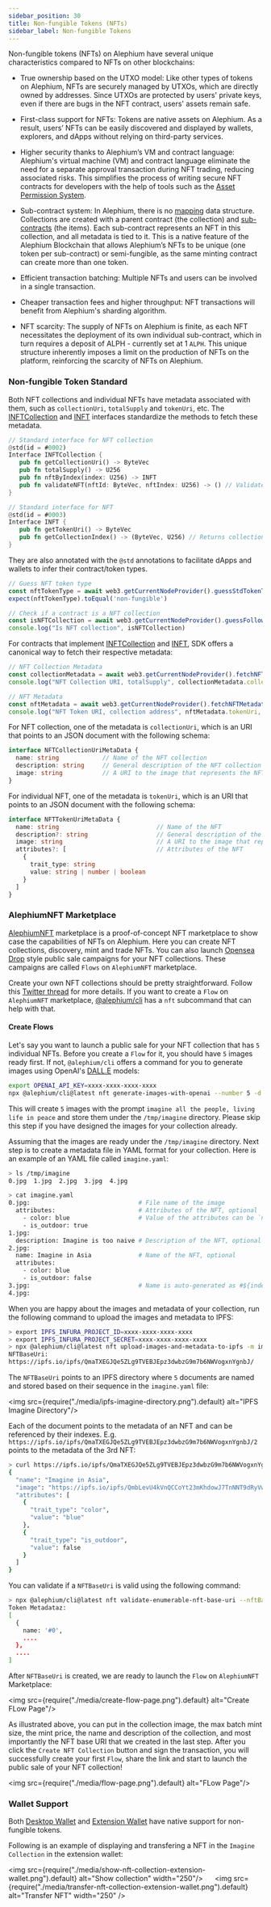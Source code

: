 ```yaml
---
sidebar_position: 30
title: Non-fungible Tokens (NFTs)
sidebar_label: Non-fungible Tokens
---
```


Non-fungible tokens (NFTs) on Alephium have several unique characteristics
compared to NFTs on other blockchains:

- True ownership based on the UTXO model: Like other types of tokens on Alephium, NFTs are securely managed by UTXOs, which are directly owned by addresses. Since UTXOs are protected by users' private keys, even if there are bugs in the NFT contract, users' assets remain safe.

- First-class support for NFTs: Tokens are native assets on Alephium. As a result, users’ NFTs can be easily discovered and displayed by wallets, explorers, and dApps without relying on third-party services.

- Higher security thanks to Alephium’s VM and contract language: Alephium's virtual machine (VM) and contract language eliminate the need for a separate approval transaction during NFT trading, reducing associated risks. This simplifies the process of writing secure NFT contracts for developers with the help of tools such as the [Asset
  Permission System](/ralph/asset-permission-system).

- Sub-contract system: In Alephium, there is no [mapping](https://docs.soliditylang.org/en/v0.8.7/types.html#mapping-types) data structure. Collections are created with a parent contract (the collection) and [sub-contracts](http://localhost:3000/ralph/built-in-functions#subcontract-functions) (the items). Each sub-contract represents an NFT in this collection, and all metadata is tied to it. This is a native feature of the Alephium Blockchain that allows Alephium’s NFTs to be unique (one token per sub-contract) or semi-fungible, as the same minting contract can create more than one token.

- Efficient transaction batching: Multiple NFTs and users can be involved in a single transaction.

- Cheaper transaction fees and higher throughput: NFT transactions will benefit from Alephium's sharding algorithm.

- NFT scarcity: The supply of NFTs on Alephium is finite, as each NFT necessitates the deployment of its own individual sub-contract, which in turn requires a deposit of ALPH - currently set at 1 `ALPH`. This unique structure inherently imposes a limit on the production of NFTs on the platform, reinforcing the scarcity of NFTs on Alephium.
  
### Non-fungible Token Standard

Both NFT collections and individual NFTs have metadata associated with
them, such as `collectionUri`, `totalSupply` and `tokenUri`, etc. The
[INFTCollection](https://github.com/alephium/alephium-web3/blob/master/packages/web3/std/nft_collection_interface.ral)
and
[INFT](https://github.com/alephium/alephium-web3/blob/master/packages/web3/std/nft_interface.ral)
interfaces standardize the methods to fetch these metadata.

```rust
// Standard interface for NFT collection
@std(id = #0002)
Interface INFTCollection {
   pub fn getCollectionUri() -> ByteVec
   pub fn totalSupply() -> U256
   pub fn nftByIndex(index: U256) -> INFT
   pub fn validateNFT(nftId: ByteVec, nftIndex: U256) -> () // Validates that the NFT is part of the collection, otherwise throws exception.
}

// Standard interface for NFT
@std(id = #0003)
Interface INFT {
   pub fn getTokenUri() -> ByteVec
   pub fn getCollectionIndex() -> (ByteVec, U256) // Returns collection id and index of the NFT in the collection.
}
```

They are also annotated with the `@std` annotations to facilitate
dApps and wallets to infer their contract/token types.

```typescript
// Guess NFT token type
const nftTokenType = await web3.getCurrentNodeProvider().guessStdTokenType(nft.contractId)
expect(nftTokenType).toEqual('non-fungible')

// Check if a contract is a NFT collection
const isNFTCollection = await web3.getCurrentNodeProvider().guessFollowsNFTCollectionStd(nftCollection.contractId)
console.log("Is NFT collection", isNFTCollection)
```

For contracts that implement
[INFTCollection](https://github.com/alephium/alephium-web3/blob/master/packages/web3/std/nft_collection_interface.ral)
and
[INFT](https://github.com/alephium/alephium-web3/blob/master/packages/web3/std/nft_interface.ral),
SDK offers a canonical way to fetch their respective metadata:

```typescript
// NFT Collection Metadata
const collectionMetadata = await web3.getCurrentNodeProvider().fetchNFTCollectionMetaData(nftCollection.contractId)
console.log("NFT Collection URI, totalSupply", collectionMetadata.collectionUri, collectionMetadata.totalSupply)

// NFT Metadata
const nftMetadata = await web3.getCurrentNodeProvider().fetchNFTMetadata(nft.contractId)
console.log("NFT Token URI, collection address", nftMetadata.tokenUri, nftMetadata.collectionAddress)
```

For NFT collection, one of the metadata is `collectionUri`, which is
an URI that points to an JSON document with the following schema:

```typescript
interface NFTCollectionUriMetaData {
  name: string            // Name of the NFT collection
  description: string     // General description of the NFT collection
  image: string           // A URI to the image that represents the NFT collection
}
```

For individual NFT, one of the metadata is `tokenUri`, which is an URI
that points to an JSON document with the following schema:

```typescript
interface NFTTokenUriMetaData {
  name: string                           // Name of the NFT
  description?: string                   // General description of the NFT
  image: string                          // A URI to the image that represents the NFT
  attributes?: [                         // Attributes of the NFT
    {
      trait_type: string
      value: string | number | boolean
    }
  ]
}
```

### AlephiumNFT Marketplace

[AlephiumNFT](https://github.com/alephium/alephium-nft) marketplace is
a proof-of-concept NFT marketplace to show case the capabilities of
NFTs on Alephium. Here you can create NFT collections, discovery, mint
and trade NFTs. You can also launch [Opensea
Drop](https://docs.opensea.io/docs/drops-on-opensea) style public sale
campaigns for your NFT collections. These campaigns are called `Flows`
on `AlephiumNFT` marketplace.

Create your own NFT collections should be pretty
straightforward. Follow this [Twitter
thread](https://twitter.com/alephium/status/1674397159947649030) for
more details. If you want to create a `Flow` on `AlephiumNFT`
marketplace,
[@alephium/cli](https://www.npmjs.com/package/@alephium/cli) has a
`nft` subcommand that can help with that.

#### Create Flows

Let's say you want to launch a public sale for your NFT collection
that has `5` individual NFTs. Before you create a `Flow` for it, you
should have `5` images ready first. If not, `@alephium/cli` offers a
command for you to generate images using OpenAI's
[DALL.E](https://openai.com/research/dall-e) models:

```bash
export OPENAI_API_KEY=xxxx-xxxx-xxxx-xxxx
npx @alephium/cli@latest nft generate-images-with-openai --number 5 -d /tmp/imagine "imagine all the people, living life in peace"
```

This will create `5` images with the prompt `imagine all the
people, living life in peace` and store them under the `/tmp/imagine`
directory. Please skip this step if you have designed the images for
your collection already.

Assuming that the images are ready under the `/tmp/imagine`
directory. Next step is to create a metadata file in YAML format for
your collection. Here is an example of an YAML file called `imagine.yaml`:

```bash
> ls /tmp/imagine
0.jpg  1.jpg  2.jpg  3.jpg  4.jpg

> cat imagine.yaml
0.jpg:                              # File name of the image
  attributes:                       # Attributes of the NFT, optional
    - color: blue                   # Value of the attributes can be `number`, `boolean` or `string`
    - is_outdoor: true
1.jpg:
  description: Imagine is too naive # Description of the NFT, optional
2.jpg:
  name: Imagine in Asia             # Name of the NFT, optional
  attributes:
    - color: blue
    - is_outdoor: false
3.jpg:                              # Name is auto-generated as #${index} if not specified, e.g. #04
4.jpg:
```

When you are happy about the images and metadata of your collection,
run the following command to upload the images and metadata to IPFS:

```bash
> export IPFS_INFURA_PROJECT_ID=xxxx-xxxx-xxxx-xxxx
> export IPFS_INFURA_PROJECT_SECRET=xxxx-xxxx-xxxx-xxxx
> npx @alephium/cli@latest nft upload-images-and-metadata-to-ipfs -m imagine.yaml -d /tmp/imagine -i imagine
NFTBaseUri:
https://ipfs.io/ipfs/QmaTXEGJQe5ZLg9TVEBJEpz3dwbzG9m7b6NWVogxnYgnbJ/
```

The `NFTBaseUri` points to an IPFS directory where `5` documents are
named and stored based on their sequence in the `imagine.yaml` file:

<img src={require("./media/ipfs-imagine-directory.png").default} alt="IPFS Imagine Directory"/>

Each of the document points to the metadata of an NFT and can be
referenced by their
indexes. E.g. `https://ipfs.io/ipfs/QmaTXEGJQe5ZLg9TVEBJEpz3dwbzG9m7b6NWVogxnYgnbJ/2`
points to the metadata of the 3rd NFT:

```bash
> curl https://ipfs.io/ipfs/QmaTXEGJQe5ZLg9TVEBJEpz3dwbzG9m7b6NWVogxnYgnbJ/2 | jq
{
  "name": "Imagine in Asia",
  "image": "https://ipfs.io/ipfs/QmbLevU4kVnQCCoYt23mKhdowJ7TnNNT9dRyVw9AyQDJty/2.jpg",
  "attributes": [
    {
      "trait_type": "color",
      "value": "blue"
    },
    {
      "trait_type": "is_outdoor",
      "value": false
    }
  ]
}
```

You can validate if a `NFTBaseUri` is valid using the following
command:

```bash
> npx @alephium/cli@latest nft validate-enumerable-nft-base-uri --nftBaseUri https://ipfs.io/ipfs/QmbLevU4kVnQCCoYt23mKhdowJ7TnNNT9dRyVw9AyQDJty/ --maxSupply 5
Token Metadataz:
[
  {
    name: '#0',
    ....
  },
  ....
]
```

After `NFTBaseUri` is created, we are ready to launch the `Flow` on `AlephiumNFT` Marketplace:

<img src={require("./media/create-flow-page.png").default} alt="Create FLow Page"/>

As illustrated above, you can put in the collection image, the max
batch mint size, the mint price, the name and description of the
collection, and most importantly the NFT base URI that we created in
the last step. After you click the `Create NFT Collection` button and
sign the transaction, you will successfully create your first `Flow`,
share the link and start to launch the public sale of your NFT
collection!

<img src={require("./media/flow-page.png").default} alt="FLow Page"/>

### Wallet Support

Both [Desktop Wallet](/wallet/desktop-wallet/overview) and [Extension
Wallet](/wallet/extension-wallet/overview) have native support for
non-fungible tokens.

Following is an example of displaying and transfering a NFT in the
`Imagine Collection` in the extension wallet:

<img
src={require("./media/show-nft-collection-extension-wallet.png").default} alt="Show collection" width="250"/>
&nbsp;&nbsp;&nbsp;&nbsp;
<img src={require("./media/transfer-nft-collection-extension-wallet.png").default} alt="Transfer NFT" width="250" />


